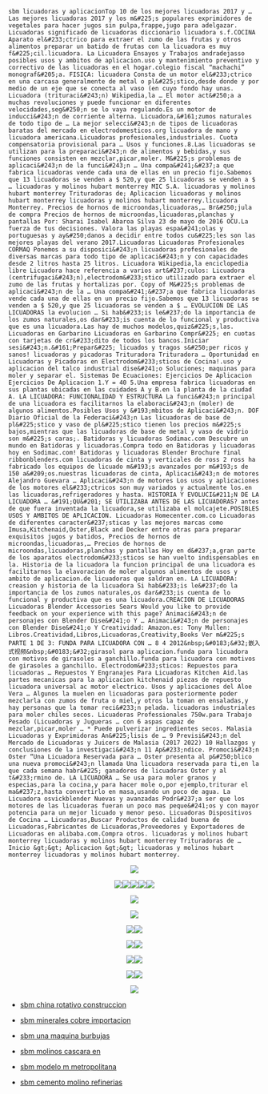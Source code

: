 
```
sbm licuadoras y aplicacionTop 10 de los mejores licuadoras 2017 y … Las mejores licuadoras 2017 y los m&#225;s populares exprimidores de vegetales para hacer jugos sin pulpa,frappe,jugo para adelgazar. Licuadoras significado de licuadoras diccionario licuadora s.f.COCINA Aparato el&#233;ctrico para extraer el zumo de las frutas y otros alimentos preparar un batido de frutas con la licuadora es muy f&#225;cil.licuadora. La Licuadora Ensayos y Trabajos andradejasso posibles usos y ambitos de aplicacion.uso y mantenimiento preventivo y correctivo de las licuadoras en el hogar.colegio fiscal “machachi” monograf&#205;a. FISICA: licuadora Consta de un motor el&#233;ctrico en una carcasa generalmente de metal o pl&#225;stico,desde donde y por medio de un eje que se conecta al vaso (en cuyo fondo hay unas. Licuadora (trituraci&#243;n) Wikipedia,la … El motor act&#250;a a muchas revoluciones y puede funcionar en diferentes velocidades,seg&#250;n se lo vaya regulando.Es un motor de inducci&#243;n de corriente alterna. Licuadora,&#161;zumos naturales de todo tipo de … La mejor selecci&#243;n de tipos de licuadoras baratas del mercado en electrodomesticos.org licuadora de mano y licuadora americana.Licuadoras profesionales,industriales. Cuota compensatoria provisional para … Usos y funciones.8.Las licuadoras se utilizan para la preparaci&#243;n de alimentos y bebidas,y sus funciones consisten en mezclar,picar,moler. M&#225;s problemas de aplicaci&#243;n de la funci&#243;n … Una compa&#241;&#237;a que fabrica licuadoras vende cada una de ellas en un precio fijo.Sabemos que 13 licuadoras se venden a $ 520,y que 25 licuadoras se venden a $ … licuadoras y molinos hubart monterrey MIC S.A. licuadoras y molinos hubart monterrey Trituradoras de; Aplicacion licuadoras y molinos hubart monterrey licuadoras y molinos hubart monterrey.licuadora Monterrey. Precios de hornos de microondas,licuadoras,… Br&#250;jula de compra Precios de hornos de microondas,licuadoras,planchas y pantallas Por: Sharai Isabel Abaroa Silva 23 de mayo de 2016 OCU.La fuerza de tus decisiones. Valora las playas espa&#241;olas y portuguesas y ay&#250;danos a decidir entre todos cu&#225;les son las mejores playas del verano 2017.Licuadoras Licuadoras Profesionales CORMAQ Ponemos a su disposici&#243;n licuadoras profesionales de diversas marcas para todo tipo de aplicaci&#243;n y con capacidades desde 2 litros hasta 25 litros. Licuadora Wikipedia,la enciclopedia libre Licuadora hace referencia a varios art&#237;culos: Licuadora (centrifugaci&#243;n),electrodom&#233;stico utilizado para extraer el zumo de las frutas y hortalizas por. Copy of M&#225;s problemas de aplicaci&#243;n de la … Una compa&#241;&#237;a que fabrica licuadoras vende cada una de ellas en un precio fijo.Sabemos que 13 licuadoras se venden a $ 520,y que 25 licuadoras se venden a $ … EVOLUCION DE LAS LICUADORAS la evolucion … Si hab&#233;is le&#237;do la importancia de los zumos naturales,os dar&#233;is cuenta de lo funcional y productiva que es una licuadora.Las hay de muchos modelos,quiz&#225;s,las. Licuadoras en Garbarino Licuadoras en Garbarino Compr&#225; en cuotas con tarjetas de cr&#233;dito de todos los bancos.Iniciar sesi&#243;n.&#161;Prepar&#225; licuados y tragos s&#250;per ricos y sanos! licuadoras y picadoras Trituradora Trituradora … Oportunidad en Licuadoras y Picadoras en Electrodom&#233;sticos de Cocina!.uso y aplicacion del talco industrial dise&#241;o Soluciones; maquinas para moler y separar el. Sistemas De Ecuaciones: Ejercicios De Aplicacion Ejercicios De Aplicacion 1.Y = 40 5.Una empresa fabrica licuadoras en sus plantas ubicadas en las cuidades A y B.en la planta de la ciudad A. LA LICUADORA: FUNCIONALIDAD Y ESTRUCTURA La funci&#243;n principal de una licuadora es facilitarnos la elaboraci&#243;n (moler) de algunos alimentos.Posibles Usos y &#193;mbitos de Aplicaci&#243;n. DOF Diario Oficial de la Federaci&#243;n Las licuadoras de base de pl&#225;stico y vaso de pl&#225;stico tienen los precios m&#225;s bajos,mientras que las licuadoras de base de metal y vaso de vidrio son m&#225;s caras;. Batidoras y licuadoras Sodimac.com Descubre un mundo en Batidoras y licuadoras.Compra todo en Batidoras y licuadoras hoy en Sodimac.com! Batidoras y licuadoras Blender Brochure final ribbonblenders.com licuadoras de cinta y verticales de ross 2 ross ha fabricado los equipos de licuado m&#193;s avanzados por m&#193;s de 150 a&#209;os.nuestras licuadoras de cinta, Aplicaci&#243;n de motores Alejandro Guevara … Aplicaci&#243;n de motores Los usos y aplicaciones de los motores el&#233;ctricos son muy variados y actualmente los.en las licuadoras,refrigeradores y hasta. HISTORIA Y EVOLUCI&#211;N DE LA LICUADORA … &#191;QU&#201; SE UTILIZABA ANTES DE LAS LICUADORAS? antes de que fuera inventada la licuadora,se utilizaba el molcajete.POSIBLES USOS Y AMBITOS DE APLICACION. Licuadoras Homecenter.com.co Licuadoras de diferentes caracter&#237;sticas y las mejores marcas como Imusa,Kitchenaid,Oster,Black and Decker entre otras para preparar exquisitos jugos y batidos, Precios de hornos de microondas,licuadoras,… Precios de hornos de microondas,licuadoras,planchas y pantallas Hoy en d&#237;a,gran parte de los aparatos electrodom&#233;sticos se han vuelto indispensables en la. Historia de la licuadora la funcion principal de una licuadora es facilitarnos la elavoracion de moler algunos alimentos de usos y ambito de aplicacion.de licuadoras que saldran en. LA LICUADORA: creasion y historia de la licuadora Si hab&#233;is le&#237;do la importancia de los zumos naturales,os dar&#233;is cuenta de lo funcional y productiva que es una licuadora.CREACION DE LICUADORAS Licuadoras Blender Accessories Sears Would you like to provide feedback on your experience with this page? Animaci&#243;n de personajes con Blender Dise&#241;o Y … Animaci&#243;n de personajes con Blender Dise&#241;o Y Creatividad: Amazon.es: Tony Mullen: Libros.Creatividad,Libros,Licuadoras,Creativity,Books Ver m&#225;s PARTE 1 DE 3: FUNDA PARA LICUADORA CON … 8 4 2012&nbsp;&#0183;&#32;嵌入式视频&nbsp;&#0183;&#32;girasol para aplicacion.funda para licuadora con motivos de girasoles a ganchillo.funda para licuadora con motivos de girasoles a ganchillo. Electrodom&#233;sticos: Repuestos para licuadoras … Repuestos Y Engranajes Para Licuadoras Kitchen Aid.las partes mecanicas para la aplicacion kitchenaid piezas de repuesto licuadora universal ac motor electrico. Usos y aplicaciones del Aloe Vera … Algunos la muelen en licuadoras para posteriormente poder mezclarla con zumos de fruta o miel,y otros la toman en ensaladas,y hay personas que la tomar reci&#233;n pelada. licuadoras industriales para moler chiles secos. Licuadoras Professionales 750w.para Trabajo Pesado (Licuadoras y Jugueras … con 6 aspas capaz de mezclar,picar,moler … * Puede pulverizar ingredientes secos. Malasia Licuadoras y Exprimidoras An&#225;lisis de … 9 Previsi&#243;n del Mercado de Licuadoras y Juicers de Malasia (2017 2022) 10 Hallazgos y conclusiones de la investigaci&#243;n 11 Ap&#233;ndice. Promoci&#243;n Oster “Una Licuadora Reservada para … Oster presenta al p&#250;blico una nueva promoci&#243;n llamada Una licuadora reservada para ti,en la que cada semana habr&#225; ganadores de licuadoras Oster y al t&#233;rmino de. LA LICUADORA … Se usa para moler granos y especias,para la cocina,y para hacer mole o,por ejemplo,triturar el ma&#237;z,hasta convertirlo en masa,usando un poco de agua. La Licuadora osvickblender Nuevas y avanzadas Podr&#237;a ser que los motores de las licuadoras fueran un poco mas peque&#241;os y con mayor potencia para un mejor licuado y menor peso. Licuadoras Dispositivos de Cocina … Licuadoras,Buscar Productos de calidad buena de Licuadoras,Fabricantes de Licuadoras,Proveedores y Exportadores de Licuadoras en alibaba.com.Compra otros. licuadoras y molinos hubart monterrey licuadoras y molinos hubart monterrey Trituradoras de … Inicio &gt;&gt; Aplicacion &gt;&gt; licuadoras y molinos hubart monterrey licuadoras y molinos hubart monterrey. 
```

<div align="center">

<a href="https://es-crusher.shibang-china.com/github&k=sbm+licuadoras+y+aplicacion"><img src="https://static.shibang-china.com/es/crusher/logo.jpg"></a>

<a href="https://es-crusher.shibang-china.com/github&k=sbm+licuadoras+y+aplicacion"><img src="https://static.shibang-china.com/es/crusher/index.jpg"></a><a href="https://es-crusher.shibang-china.com/material.htmlgithub&k=sbm+licuadoras+y+aplicacion"><img src="https://static.shibang-china.com/es/crusher/material.jpg"></a><a href="https://es-crusher.shibang-china.com/application.htmlgithub&k=sbm+licuadoras+y+aplicacion"><img src="https://static.shibang-china.com/es/crusher/application.jpg"></a><a href="https://es-crusher.shibang-china.com/aboutus.htmlgithub&k=sbm+licuadoras+y+aplicacion"><img src="https://static.shibang-china.com/es/crusher/aboutus.jpg"></a><a href="https://es-crusher.shibang-china.com/contact.htmlgithub&k=sbm+licuadoras+y+aplicacion"><img src="https://static.shibang-china.com/es/crusher/contact.jpg"></a>

<a href="https://es-crusher.shibang-china.com/github&k=sbm+licuadoras+y+aplicacion"><img src="https://static.shibang-china.com/es/crusher/banner.jpg"></a>

<a href="https://swt.shibang-china.com/github&k=sbm+licuadoras+y+aplicacion"><img src="https://static.shibang-china.com/es/crusher/text.jpg"></a>

<a href="https://swt.shibang-china.com/github&k=sbm+licuadoras+y+aplicacion"><img src="https://static.shibang-china.com/es/crusher/chat.jpg"></a><a href="https://es-crusher.shibang-china.com/contact.htmlgithub&k=sbm+licuadoras+y+aplicacion"><img src="https://static.shibang-china.com/es/crusher/message.jpg"></a>

<a href="https://es-crusher.shibang-china.com/products/pe.htmlgithub&k=sbm+licuadoras+y+aplicacion"><img src="https://static.shibang-china.com/es/crusher/pe.jpg"></a><a href="https://es-crusher.shibang-china.com/products/pf.htmlgithub&k=sbm+licuadoras+y+aplicacion"><img src="https://static.shibang-china.com/es/crusher/pf.jpg"></a>

<a href="https://es-crusher.shibang-china.com/products/hpt.htmlgithub&k=sbm+licuadoras+y+aplicacion"><img src="https://static.shibang-china.com/es/crusher/hpt.jpg"></a><a href="https://es-crusher.shibang-china.com/products/vsi.htmlgithub&k=sbm+licuadoras+y+aplicacion"><img src="https://static.shibang-china.com/es/crusher/vsi.jpg"></a>

<a href="https://es-crusher.shibang-china.com/products/klv.htmlgithub&k=sbm+licuadoras+y+aplicacion"><img src="https://static.shibang-china.com/es/crusher/klv.jpg"></a><a href="https://es-crusher.shibang-china.com/products/portable.htmlgithub&k=sbm+licuadoras+y+aplicacion"><img src="https://static.shibang-china.com/es/crusher/portable.jpg"></a>

<a href="https://swt.shibang-china.com/github&k=sbm+licuadoras+y+aplicacion"><img src="https://static.shibang-china.com/es/crusher/case.jpg"></a>

</div>


* [sbm china rotativo construccion](sbm%20china%20rotativo%20construccion.md)

* [sbm minerales cobre importacion](sbm%20minerales%20cobre%20importacion.md)

* [sbm una maquina burbujas](sbm%20una%20maquina%20burbujas.md)

* [sbm molinos cascara en](sbm%20molinos%20cascara%20en.md)

* [sbm modelo m metropolitana](sbm%20modelo%20m%20metropolitana.md)

* [sbm cemento molino refinerias](sbm%20cemento%20molino%20refinerias.md)